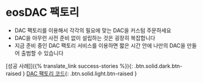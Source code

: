 eos**DAC 팩토리**
====

 * DAC 팩토리를 이용해서 각각의 필요에 맞는 DAC을 커스텀 주문하세요
 * DAC을 아무런 사전 준비 없이 설립하는 것은 굉장히 복잡합니다
 * 지금 준비 중인 DAC 팩토리 서비스를 이용하면 짧은 시간 안에 나만의 DAC을 만들어 출범할 수 있습니다

[성공 사례]]({% translate_link success-stories %}){: .btn.solid.dark.btn-raised }
[DAC 팩토리 코드](https://github.com/eosdac/dac-factory){: .btn.solid.light.btn-raised }
